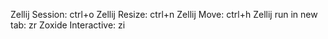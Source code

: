 Zellij Session: ctrl+o
Zellij Resize: ctrl+n
Zellij Move: ctrl+h
Zellij run in new tab: zr
Zoxide Interactive: zi